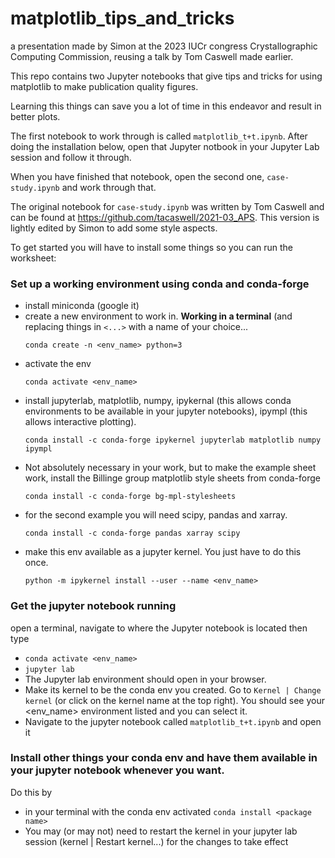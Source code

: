 # matplotlib_tips_and_tricks
a presentation made by Simon at the 2023 IUCr congress Crystallographic Computing Commission, reusing a talk by Tom Caswell made earlier.

This repo contains two Jupyter notebooks that give tips and tricks for using matplotlib to make publication quality figures.  

Learning this things can save you a lot of time in this endeavor and result in better plots.

The first notebook to work through is called `matplotlib_t+t.ipynb`.  After doing the installation below, open that Jupyter notbook in your Jupyter Lab session and follow it through.

When you have finished that notebook, open the second one, `case-study.ipynb` and work through that.

The original notebook for `case-study.ipynb` was written by Tom Caswell and can be found at https://github.com/tacaswell/2021-03_APS.  This version is lightly edited by Simon to add some style aspects. 

To get started you will have to install some things so you can run the worksheet:

### Set up a working environment using conda and conda-forge

* install miniconda (google it)
* create a new environment to work in.  **Working in a terminal** (and replacing things in `<...>` with a name of your choice...
  ```
  conda create -n <env_name> python=3
  ```
* activate the env
  ```
  conda activate <env_name>
  ```
* install jupyterlab, matplotlib, numpy, ipykernal (this allows conda environments to be available in your jupyter notebooks), ipympl (this allows interactive plotting).  
  ```
  conda install -c conda-forge ipykernel jupyterlab matplotlib numpy ipympl
  ```
* Not absolutely necessary in your work, but to make the example sheet work, install the Billinge group matplotlib style sheets from conda-forge
  ```
  conda install -c conda-forge bg-mpl-stylesheets
  ```
* for the second example you will need scipy, pandas and xarray.  
  ```
  conda install -c conda-forge pandas xarray scipy
  ```
* make this env available as a jupyter kernel. You just have to do this once.
  ```
  python -m ipykernel install --user --name <env_name>
  ```
  
### Get the jupyter notebook running
open a terminal, navigate to where the Jupyter notebook is located then type
* `conda activate <env_name>`
* `jupyter lab`
* The Jupyter lab environment should open in your browser.
* Make its kernel to be the conda env you created.  Go to `Kernel | Change kernel` (or click on the kernel name at the top right). You should see your <env_name> environment listed and you can select it.
* Navigate to the jupyter notebook called `matplotlib_t+t.ipynb` and open it

### Install other things your conda env and have them available in your jupyter notebook whenever you want. 
Do this by
* in your terminal with the conda env activated
  `conda install <package name>`
* You may (or may not) need to restart the kernel in your jupyter lab session (kernel | Restart kernel...) for the changes to take effect

